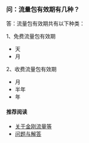 ### 问：流量包有效期有几种？

答：流量包有效期共有以下种类：<br>

1、免费流量包有效期
- 天
- 月

2、收费流量包有效期
- 月
- 半年
- 年

#### 推荐阅读
- [关于金刚流量等](https://a2zitpro.github.io/web/列表-流量及相关问题)
- [问题与解答](https://a2zitpro.github.io/web/列表-问题与解答)

